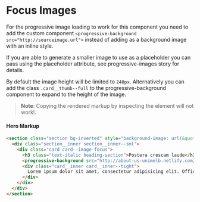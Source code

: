 # Focus Images

For the progressive image loading to work for this component you need to add the custom component `<progressive-background src="http://sourceimage.url">` instead of adding as a background image with an inline style.

If you are able to generate a smaller image to use as a placeholder you can pass using the placeholder attribute, see progressive-images story for details.

By default the image height will be limited to `240px`. Alternatively you can add the class `.card__thumb--full` to the progressive-background component to expand to the height of the image.

> **Note**: Copying the rendered markup by inspecting the element will not work!.


#### Hero Markup

```html
<section class="section bg-inverted" style="background-image: url(&quot;http://about-us-unimelb.netlify.com/images/UoM-soft-3.png&quot;);">
  <div class="section__inner section__inner--sml">
    <div class="card card--image-focus">
      <h3 class="text-italic heading-section">Postera crescam laude</h3>
      <progressive-background src="http://about-us-unimelb.netlify.com/images/history.jpg" class="card__thumb card__thumb--full" />
      <div class="card__inner card__inner--tight">
        Lorem ipsum dolor sit amet, consectetur adipisicing elit. Officia ullam quisquam nihil. At ducimus explicabo quidem distinctio magnam voluptas totam, repudiandae voluptatem aliquid consequuntur cupiditate, voluptates! In quis ratione laborum?
      </div>
    </div>
  </div>
</section>

```